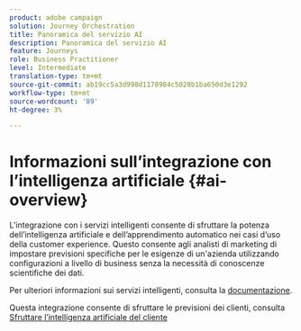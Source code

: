 ```yaml
---
product: adobe campaign
solution: Journey Orchestration
title: Panoramica del servizio AI
description: Panoramica del servizio AI
feature: Journeys
role: Business Practitioner
level: Intermediate
translation-type: tm+mt
source-git-commit: ab19cc5a3d998d1178984c5028b1ba650d3e1292
workflow-type: tm+mt
source-wordcount: '89'
ht-degree: 3%

---
```



# Informazioni sull’integrazione con l’intelligenza artificiale {#ai-overview}

L’integrazione con i servizi intelligenti consente di sfruttare la potenza dell’intelligenza artificiale e dell’apprendimento automatico nei casi d’uso della customer experience. Questo consente agli analisti di marketing di impostare previsioni specifiche per le esigenze di un&#39;azienda utilizzando configurazioni a livello di business senza la necessità di conoscenze scientifiche dei dati.

Per ulteriori informazioni sui servizi intelligenti, consulta la [documentazione](https://docs.adobe.com/content/help/en/experience-platform/intelligent-services/home.html).

Questa integrazione consente di sfruttare le previsioni dei clienti, consulta [Sfruttare l’intelligenza artificiale del cliente](../ai-services/leveraging-customer-ai.md)

<!--* fatigue scores, see [Leveraging Journey AI](../ai-services/leveraging-fatigue-scores.md)-->
